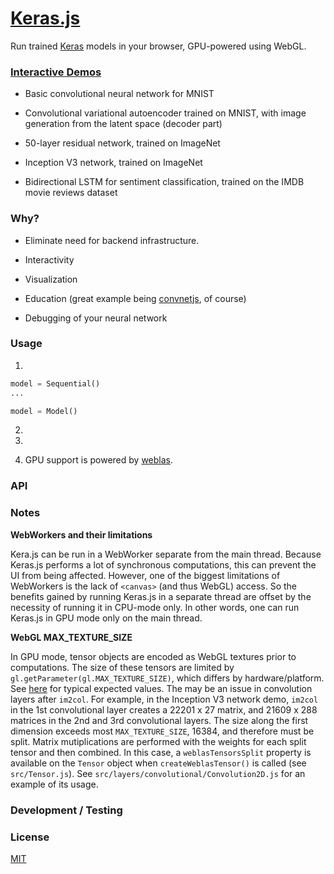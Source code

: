 # [Keras.js](https://transcranial.github.io/keras-js)

Run trained [Keras](https://github.com/fchollet/keras) models in your browser, GPU-powered using WebGL.

### [Interactive Demos](https://transcranial.github.io/keras-js)

- Basic convolutional neural network for MNIST

- Convolutional variational autoencoder trained on MNIST, with image generation from the latent space (decoder part)

- 50-layer residual network, trained on ImageNet

- Inception V3 network, trained on ImageNet

- Bidirectional LSTM for sentiment classification, trained on the IMDB movie reviews dataset

### Why?

- Eliminate need for backend infrastructure.

- Interactivity

- Visualization

- Education (great example being [convnetjs](https://github.com/karpathy/convnetjs), of course)

- Debugging of your neural network

### Usage

1.

  ```py
  model = Sequential()
  ...
  ```

  ```py
  model = Model()
  ```

2.

3.

4. GPU support is powered by [weblas](https://github.com/waylonflinn/weblas).

### API

### Notes

**WebWorkers and their limitations**

Kera.js can be run in a WebWorker separate from the main thread. Because Keras.js performs a lot of synchronous computations, this can prevent the UI from being affected. However, one of the biggest limitations of WebWorkers is the lack of `<canvas>` (and thus WebGL) access. So the benefits gained by running Keras.js in a separate thread are offset by the necessity of running it in CPU-mode only. In other words, one can run Keras.js in GPU mode only on the main thread.

**WebGL MAX_TEXTURE_SIZE**

In GPU mode, tensor objects are encoded as WebGL textures prior to computations. The size of these tensors are limited by `gl.getParameter(gl.MAX_TEXTURE_SIZE)`, which differs by hardware/platform. See [here](http://webglstats.com/) for typical expected values. The may be an issue in convolution layers after `im2col`. For example, in the Inception V3 network demo, `im2col` in the 1st convolutional layer creates a 22201 x 27 matrix, and 21609 x 288 matrices in the 2nd and 3rd convolutional layers. The size along the first dimension exceeds most `MAX_TEXTURE_SIZE`, 16384, and therefore must be split. Matrix mutiplications are performed with the weights for each split tensor and then combined. In this case, a `weblasTensorsSplit` property is available on the `Tensor` object when `createWeblasTensor()` is called (see `src/Tensor.js`). See `src/layers/convolutional/Convolution2D.js` for an example of its usage.

### Development / Testing

### License

[MIT](https://github.com/transcranial/keras-js/blob/master/LICENSE)
